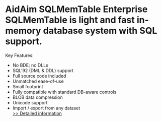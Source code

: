 # AidAim SQLMemTable Enterprise<br />SQLMemTable is light and fast in-memory database system with SQL support.
Key Features:
- No BDE; no DLLs
- SQL'92 (DML & DDL) support
- Full source code included
- Unmatched ease-of-use
- Small footprint
- Fully compatible with standard DB-aware controls
- BLOB data compression
- Unicode support
- Import / export from any dataset<br />[>> Detailed information](https://secure.shareit.com/shareit/product.html?productid=186568&affiliateid=200057808)